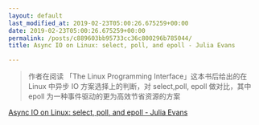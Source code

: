 ```yaml
---
layout: default
last_modified_at: 2019-02-23T05:00:26.675259+00:00
date: 2019-02-23T05:00:26.675259+00:00
permalink: /posts/c889603bb95733cc36c800296b785044/
title: Async IO on Linux: select, poll, and epoll - Julia Evans

---
```


> 作者在阅读 「The Linux Programming Interface」这本书后给出的在 Linux 中异步 IO 方案选择上的判断，对 select,poll, epoll 做对比，其中 epoll 为一种事件驱动的更为高效节省资源的方案

[Async IO on Linux: select, poll, and epoll - Julia Evans](https://jvns.ca/blog/2017/06/03/async-io-on-linux--select--poll--and-epoll/)

